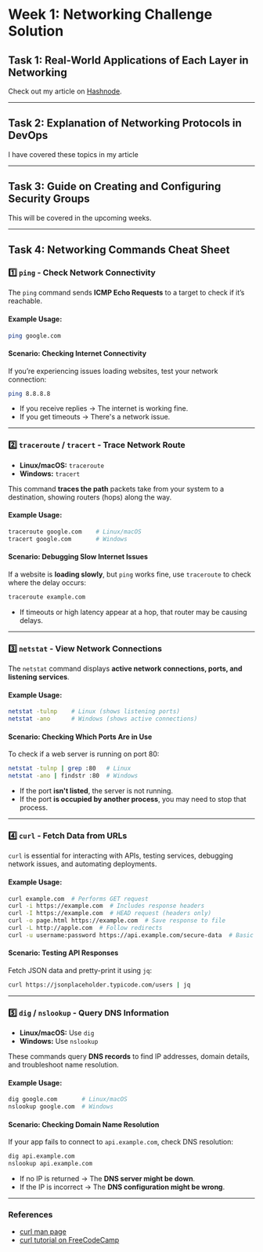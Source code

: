 # **Week 1: Networking Challenge Solution**  

## **Task 1: Real-World Applications of Each Layer in Networking**  
Check out my article on [Hashnode](https://day1-of-90-days-devops-challenge.hashnode.dev/networking-understanding-the-foundations-of-modern-connectivity).  

---  
## **Task 2: Explanation of Networking Protocols in DevOps**  
I have covered these topics in my article 

---  
## **Task 3: Guide on Creating and Configuring Security Groups**  
This will be covered in the upcoming weeks.  

---  
## **Task 4: Networking Commands Cheat Sheet**  

### **1️⃣ `ping` - Check Network Connectivity**  
The `ping` command sends **ICMP Echo Requests** to a target to check if it’s reachable.  

#### **Example Usage:**  
```sh
ping google.com
```  
#### **Scenario: Checking Internet Connectivity**  
If you’re experiencing issues loading websites, test your network connection:  
```sh
ping 8.8.8.8
```  
- If you receive replies → The internet is working fine.  
- If you get timeouts → There's a network issue.  

---  
### **2️⃣ `traceroute` / `tracert` - Trace Network Route**  
- **Linux/macOS:** `traceroute`  
- **Windows:** `tracert`  

This command **traces the path** packets take from your system to a destination, showing routers (hops) along the way.  

#### **Example Usage:**  
```sh
traceroute google.com    # Linux/macOS
tracert google.com       # Windows
```  
#### **Scenario: Debugging Slow Internet Issues**  
If a website is **loading slowly**, but `ping` works fine, use `traceroute` to check where the delay occurs:  
```sh
traceroute example.com
```  
- If timeouts or high latency appear at a hop, that router may be causing delays.  

---  
### **3️⃣ `netstat` - View Network Connections**  
The `netstat` command displays **active network connections, ports, and listening services**.  

#### **Example Usage:**  
```sh
netstat -tulnp    # Linux (shows listening ports)
netstat -ano      # Windows (shows active connections)
```  
#### **Scenario: Checking Which Ports Are in Use**  
To check if a web server is running on port 80:  
```sh
netstat -tulnp | grep :80   # Linux
netstat -ano | findstr :80  # Windows
```  
- If the port **isn't listed**, the server is not running.  
- If the port **is occupied by another process**, you may need to stop that process.  

---  
### **4️⃣ `curl` - Fetch Data from URLs**  
`curl` is essential for interacting with APIs, testing services, debugging network issues, and automating deployments.  

#### **Example Usage:**  
```sh
curl example.com  # Performs GET request
curl -i https://example.com  # Includes response headers
curl -I https://example.com  # HEAD request (headers only)
curl -o page.html https://example.com  # Save response to file
curl -L http://apple.com  # Follow redirects
curl -u username:password https://api.example.com/secure-data  # Basic auth
```

#### **Scenario: Testing API Responses**  
Fetch JSON data and pretty-print it using `jq`:  
```sh
curl https://jsonplaceholder.typicode.com/users | jq
```

---  
### **5️⃣ `dig` / `nslookup` - Query DNS Information**  
- **Linux/macOS:** Use `dig`  
- **Windows:** Use `nslookup`  

These commands query **DNS records** to find IP addresses, domain details, and troubleshoot name resolution.  

#### **Example Usage:**  
```sh
dig google.com       # Linux/macOS
nslookup google.com  # Windows
```  
#### **Scenario: Checking Domain Name Resolution**  
If your app fails to connect to `api.example.com`, check DNS resolution:  
```sh
dig api.example.com
nslookup api.example.com
```  
- If no IP is returned → The **DNS server might be down**.  
- If the IP is incorrect → The **DNS configuration might be wrong**.  

---  
### **References**  
- [curl man page](https://linux.die.net/man/1/curl)  
- [curl tutorial on FreeCodeCamp](https://youtu.be/I6id1Y0YuNk?si=c-HXQzcHF-NU4Jfb)
